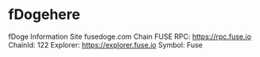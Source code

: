 # fDogehere
fDoge Information
Site fusedoge.com
Chain FUSE
RPC: https://rpc.fuse.io
ChainId: 122
Explorer: https://explorer.fuse.io
Symbol: Fuse
